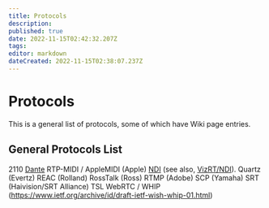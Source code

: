 ```yaml
---
title: Protocols
description: 
published: true
date: 2022-11-15T02:42:32.207Z
tags: 
editor: markdown
dateCreated: 2022-11-15T02:38:07.237Z
---
```


# Protocols
This is a general list of protocols, some of which have Wiki page entries.

## General Protocols List

2110
[Dante](https://videng.wiki/en/Development/Protocols/dante)
RTP-MIDI / AppleMIDI (Apple)
[NDI](/en/Development/Protocols/NDI) (see also, [VizRT/NDI](/en/software/VizRT/NDI)).
Quartz (Evertz)
REAC (Rolland)
RossTalk (Ross)
RTMP (Adobe)
SCP (Yamaha)
SRT (Haivision/SRT Alliance)
TSL
WebRTC / WHIP (https://www.ietf.org/archive/id/draft-ietf-wish-whip-01.html)